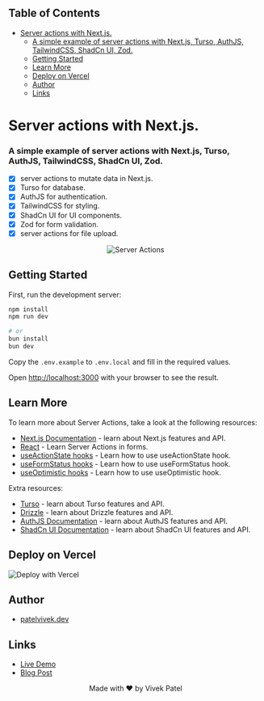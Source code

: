 ## Table of Contents

- [Server actions with Next.js.](#server-actions-with-nextjs)
  - [A simple example of server actions with Next.js, Turso, AuthJS, TailwindCSS, ShadCn UI, Zod.](#a-simple-example-of-server-actions-with-nextjs-turso-authjs-tailwindcss-shadcn-ui-zod)
  - [Getting Started](#getting-started)
  - [Learn More](#learn-more)
  - [Deploy on Vercel](#deploy-on-vercel)
  - [Author](#author)
  - [Links](#links)

# Server actions with Next.js.

### A simple example of server actions with Next.js, Turso, AuthJS, TailwindCSS, ShadCn UI, Zod.

- [x] server actions to mutate data in Next.js.
- [x] Turso for database.
- [x] AuthJS for authentication.
- [x] TailwindCSS for styling.
- [x] ShadCn UI for UI components.
- [x] Zod for form validation.
- [x] server actions for file upload.

<div align="center">
  <img src="https://patelvivek.dev/og?title=server-actions" alt="Server Actions" />
</div>

## Getting Started

First, run the development server:

```bash
npm install
npm run dev

# or
bun install
bun dev
```

Copy the `.env.example` to `.env.local` and fill in the required values.

Open [http://localhost:3000](http://localhost:3000) with your browser to see the result.

## Learn More

To learn more about Server Actions, take a look at the following resources:

- [Next.js Documentation](https://nextjs.org/docs/app/building-your-application/data-fetching/server-actions-and-mutations) - learn about Next.js features and API.
- [React](https://react.dev/reference/react/use-server#server-actions-in-forms) - Learn Server Actions in forms.
- [useActionState hooks](https://react.dev/reference/react/useActionState) - Learn how to use useActionState hook.
- [useFormStatus hooks](https://react.dev/reference/react-dom/hooks/useFormStatus) - Learn how to use useFormStatus hook.
- [useOptimistic hooks](https://react.dev/reference/react/useOptimistic) - Learn how to use useOptimistic hook.

Extra resources:

- [Turso](https://turso.tech) - learn about Turso features and API.
- [Drizzle](https://orm.drizzle.team/) - learn about Drizzle features and API.
- [AuthJS Documentation](https://authjs.dev/getting-started) - learn about AuthJS features and API.
- [ShadCn UI Documentation](https://ui.shadcn.com/) - learn about ShadCn UI features and API.

## Deploy on Vercel

![Deploy with Vercel](https://vercel.com/button)

## Author

- [patelvivek.dev](https://patelvivek.dev)

## Links

- [Live Demo](https://server-actions-patelvivekdev.vercel.app/)
- [Blog Post](https://patelvivek.dev/blog/server-actions)

<p align="center">
  Made with ❤️ by Vivek Patel
</p>

